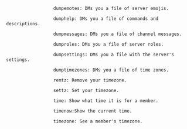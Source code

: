                       dumpemotes: DMs you a file of server emojis.
                      
                      dumphelp: DMs you a file of commands and descriptions.
                      
                      dumpmessages: DMs you a file of channel messages.
                      
                      dumproles: DMs you a file of server roles.
                      
                      dumpsettings: DMs you a file with the server's settings.
                      
                      dumptimezones: DMs you a file of time zones.
                      
                      remtz: Remove your timezone.
                      
                      settz: Set your timezone.
                      
                      time: Show what time it is for a member.
                      
                      timenow:Show the current time.
                      
                      timezone: See a member's timezone.